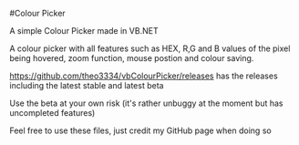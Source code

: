 #Colour Picker

A simple Colour Picker made in VB.NET

A colour picker with all features such as HEX, R,G and B values of the pixel being hovered, zoom function, mouse postion and colour saving.

https://github.com/theo3334/vbColourPicker/releases has the releases including the latest stable and latest beta

Use the beta at your own risk (it's rather unbuggy at the moment but has uncompleted features)

Feel free to use these files, just credit my GitHub page when doing so

